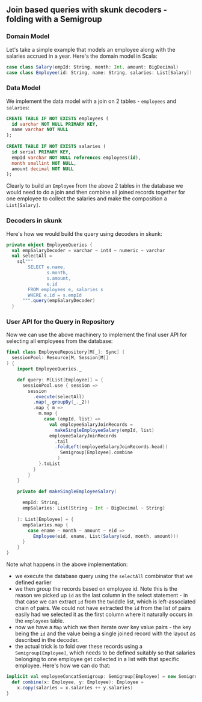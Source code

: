 ## Join based queries with skunk decoders - folding with a Semigroup

### Domain Model

Let's take a simple example that models an employee along with the salaries accrued in a year. Here's the domain model in Scala:

```scala
case class Salary(empId: String, month: Int, amount: BigDecimal)
case class Employee(id: String, name: String, salaries: List[Salary])
```

### Data Model

We implement the data model with a join on 2 tables - `employees` and `salaries`:

```sql
CREATE TABLE IF NOT EXISTS employees (
  id varchar NOT NULL PRIMARY KEY,
  name varchar NOT NULL
);
 
CREATE TABLE IF NOT EXISTS salaries (
  id serial PRIMARY KEY,
  empId varchar NOT NULL references employees(id),
  month smallint NOT NULL,
  amount decimal NOT NULL
);
```

Clearly to build an `Employee` from the above 2 tables in the database we would need to do a join and then combine all joined records together for one employee to collect the salaries and make the composition a `List[Salary]`.

### Decoders in skunk

Here's how we would build the query using decoders in skunk:

```scala
private object EmployeeQueries {
  val empSalaryDecoder = varchar ~ int4 ~ numeric ~ varchar
  val selectAll =
    sql"""
        SELECT e.name,
               s.month,
               s.amount,
               e.id
        FROM employees e, salaries s
        WHERE e.id = s.empId
      """.query(empSalaryDecoder)
  }
``` 

### User API for the Query in Repository

Now we can use the above machinery to implement the final user API for selecting all employees from the database:
 
```scala
final class EmployeeRepository[M[_]: Sync] (
  sessionPool: Resource[M, Session[M]]
) {
    import EmployeeQueries._

    def query: M[List[Employee]] = {
      sessionPool.use { session =>
        session
          .execute(selectAll)
          .map(_.groupBy(_._2))
          .map { m =>
            m.map {
              case (empId, list) =>
                val employeeSalaryJoinRecords =
                  makeSingleEmployeeSalary(empId, list)
                employeeSalaryJoinRecords
                  .tail
                  .foldLeft(employeeSalaryJoinRecords.head)(
                    Semigroup[Employee].combine
                   )
            }.toList
          }
        }
    }

    private def makeSingleEmployeeSalary(
    
      empId: String,
      empSalaries: List[String ~ Int ~ BigDecimal ~ String]
      
    ): List[Employee] = {
      empSalaries.map {
        case ename ~ month ~ amount ~ eid =>
          Employee(eid, ename, List(Salary(eid, month, amount)))
      }
    }
}
``` 

Note what happens in the above implementation:

* we execute the database query using the `selectAll` combinator that we defined earlier
* we then group the records based on employee id. Note this is the reason we picked up `id` as the last column in the select statement - in that case we can extract `id` from the twiddle list, which is left-associated chain of pairs. We could not have extracted the `id` from the list of pairs easily had we selected it as the first column where it naturally occurs in the `employees` table.
* now we have a `Map` which we then iterate over key value pairs - the key being the `id` and the value being a single joined record with the layout as described in the decoder.
* the actual trick is to fold over these records using a `Semigroup[Employee]`, which needs to be defined suitably so that salaries belonging to one employee get collected in a list with that specific employee. Here's how we can do that:

```scala
implicit val employeeConcatSemigroup: Semigroup[Employee] = new Semigroup[Employee] {
  def combine(x: Employee, y: Employee): Employee =
    x.copy(salaries = x.salaries ++ y.salaries)
}
```